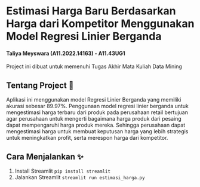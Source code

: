 # Estimasi Harga Baru Berdasarkan Harga dari Kompetitor Menggunakan Model Regresi Linier Berganda
#### Taliya Meyswara (A11.2022.14163) - A11.43UG1
Project ini dibuat untuk memenuhi Tugas Akhir Mata Kuliah Data Mining

## Tentang Project 🧩
Aplikasi ini menggunakan model Regresi Linier Berganda yang memiliki akurasi sebesar 89.97%. Penggunaan model regresi linier berganda untuk mengestimasi harga terbaru dari produk pada perusahaan retail bertujuan agar perusahaan untuk mengerti bagaimana harga produk dari pesaing dapat mempengaruhi harga produk mereka. Sehingga perusahaan dapat mengestimasi harga untuk membuat keputusan harga yang lebih strategis untuk meningkatkan profit, serta merespon harga dari kompetitor.

## Cara Menjalankan ✨
1. Install Streamlit
  ```pip install streamlit```
2. Jalankan Streamlit
  ```streamlit run estimasi_harga.py```
